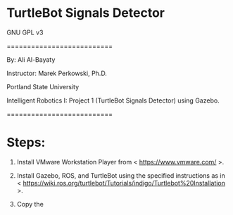 # TurtleBot Signals Detector

GNU GPL v3

==========================

By: Ali Al-Bayaty

Instructor: Marek Perkowski, Ph.D.

Portland State University

Intelligent Robotics I: Project 1 (TurtleBot Signals Detector) using Gazebo.

==========================

# Steps:

1. Install VMware Workstation Player from < https://www.vmware.com/ >.

2. Install Gazebo, ROS, and TurtleBot using the specified instructions as in < https://wiki.ros.org/turtlebot/Tutorials/indigo/Turtlebot%20Installation >.

3. Copy the 
